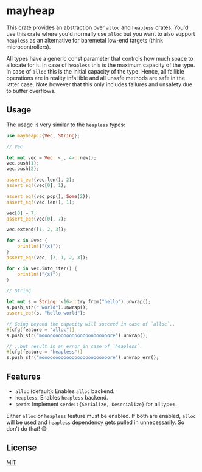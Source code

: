 # mayheap

This crate provides an abstraction over `alloc` and `heapless` crates. You'd use this crate where
you'd normally use `alloc` but you want to also support `heapless` as an alternative for baremetal
low-end targets (think microcontrollers).

All types have a generic const parameter that controls how much space to allocate for it. In case of
`heapless` this is the maximum capacity of the type. In case of `alloc` this is the initial capacity
of the type. Hence, all fallible operations are in reality infallible and all unsafe methods are
safe in the latter case. Note however that this only includes failures and unsafety due to buffer
overflows.

## Usage

The usage is very similar to the `heapless` types:

```rust
use mayheap::{Vec, String};

// Vec

let mut vec = Vec::<_, 4>::new();
vec.push(1);
vec.push(2);

assert_eq!(vec.len(), 2);
assert_eq!(vec[0], 1);

assert_eq!(vec.pop(), Some(2));
assert_eq!(vec.len(), 1);

vec[0] = 7;
assert_eq!(vec[0], 7);

vec.extend([1, 2, 3]);

for x in &vec {
    println!("{x}");
}
assert_eq!(vec, [7, 1, 2, 3]);

for x in vec.into_iter() {
    println!("{x}");
}

// String

let mut s = String::<16>::try_from("hello").unwrap();
s.push_str(" world").unwrap();
assert_eq!(s, "hello world");

// Going beyond the capacity will succeed in case of `alloc`..
#[cfg(feature = "alloc")]
s.push_str("mooooooooooooooooooooooooore").unwrap();

// ..but result in an error in case of `heapless`.
#[cfg(feature = "heapless")]
s.push_str("mooooooooooooooooooooooooore").unwrap_err();
```

## Features

* `alloc` (default): Enables `alloc` backend.
* `heapless`: Enables `heapless` backend.
* `serde`: Implement `serde::{Serialize, Deserialize}` for all types.

Either `alloc` or `heapless` feature must be enabled. If both are enabled, `alloc` will be used and
`heapless` dependency gets pulled in unnecessarily. So don't do that! 😄

## License

[MIT](LICENSE)
